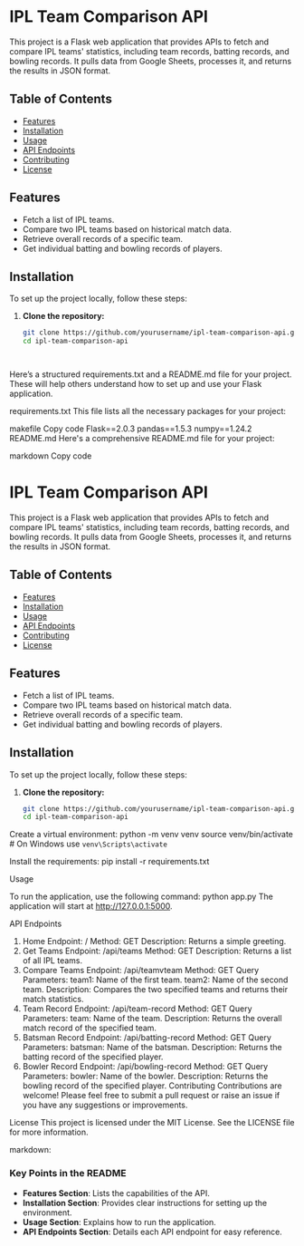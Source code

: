 # IPL Team Comparison API

This project is a Flask web application that provides APIs to fetch and compare IPL teams' statistics, including team records, batting records, and bowling records. It pulls data from Google Sheets, processes it, and returns the results in JSON format.

## Table of Contents

- [Features](#features)
- [Installation](#installation)
- [Usage](#usage)
- [API Endpoints](#api-endpoints)
- [Contributing](#contributing)
- [License](#license)

## Features

- Fetch a list of IPL teams.
- Compare two IPL teams based on historical match data.
- Retrieve overall records of a specific team.
- Get individual batting and bowling records of players.

## Installation

To set up the project locally, follow these steps:

1. **Clone the repository:**
   ```bash
   git clone https://github.com/yourusername/ipl-team-comparison-api.git
   cd ipl-team-comparison-api




Here’s a structured requirements.txt and a README.md file for your project. These will help others understand how to set up and use your Flask application.

requirements.txt
This file lists all the necessary packages for your project:

makefile
Copy code
Flask==2.0.3
pandas==1.5.3
numpy==1.24.2
README.md
Here's a comprehensive README.md file for your project:

markdown
Copy code
# IPL Team Comparison API

This project is a Flask web application that provides APIs to fetch and compare IPL teams' statistics, including team records, batting records, and bowling records. It pulls data from Google Sheets, processes it, and returns the results in JSON format.

## Table of Contents

- [Features](#features)
- [Installation](#installation)
- [Usage](#usage)
- [API Endpoints](#api-endpoints)
- [Contributing](#contributing)
- [License](#license)

## Features

- Fetch a list of IPL teams.
- Compare two IPL teams based on historical match data.
- Retrieve overall records of a specific team.
- Get individual batting and bowling records of players.

## Installation

To set up the project locally, follow these steps:

1. **Clone the repository:**
   ```bash
   git clone https://github.com/yourusername/ipl-team-comparison-api.git
   cd ipl-team-comparison-api
   
Create a virtual environment:
python -m venv venv
source venv/bin/activate  # On Windows use `venv\Scripts\activate`


Install the requirements:
pip install -r requirements.txt


Usage

To run the application, use the following command:
python app.py
The application will start at http://127.0.0.1:5000.

API Endpoints
1. Home
Endpoint: /
Method: GET
Description: Returns a simple greeting.
2. Get Teams
Endpoint: /api/teams
Method: GET
Description: Returns a list of all IPL teams.
3. Compare Teams
Endpoint: /api/teamvteam
Method: GET
Query Parameters:
team1: Name of the first team.
team2: Name of the second team.
Description: Compares the two specified teams and returns their match statistics.
4. Team Record
Endpoint: /api/team-record
Method: GET
Query Parameters:
team: Name of the team.
Description: Returns the overall match record of the specified team.
5. Batsman Record
Endpoint: /api/batting-record
Method: GET
Query Parameters:
batsman: Name of the batsman.
Description: Returns the batting record of the specified player.
6. Bowler Record
Endpoint: /api/bowling-record
Method: GET
Query Parameters:
bowler: Name of the bowler.
Description: Returns the bowling record of the specified player.
Contributing
Contributions are welcome! Please feel free to submit a pull request or raise an issue if you have any suggestions or improvements.

License
This project is licensed under the MIT License. See the LICENSE file for more information.

markdown:
### Key Points in the README
- **Features Section**: Lists the capabilities of the API.
- **Installation Section**: Provides clear instructions for setting up the environment.
- **Usage Section**: Explains how to run the application.
- **API Endpoints Section**: Details each API endpoint for easy reference.
